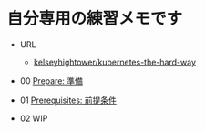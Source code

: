 # 自分専用の練習メモです


+ URL
  + [kelseyhightower/kubernetes-the-hard-way](https://github.com/kelseyhightower/kubernetes-the-hard-way)

+ 00 [Prepare: 準備](./00_prepare.md)
+ 01 [Prerequisites: 前提条件](./01-prerequisites.md)
+ 02 WIP
